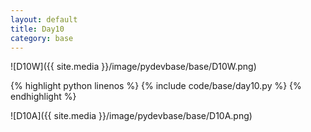 ```yaml
---
layout: default
title: Day10
category: base
---
```


![D10W]({{ site.media }}/image/pydevbase/base/D10W.png)

{% highlight python linenos %}
{% include code/base/day10.py %}
{% endhighlight %}

![D10A]({{ site.media }}/image/pydevbase/base/D10A.png)
